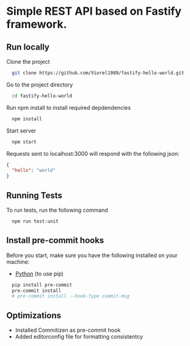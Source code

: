 # Simple REST API based on Fastify framework.

## Run locally

Clone the project

```bash
  git clone https://github.com/Viorel1989/fastify-hello-world.git
```

Go to the project directory

```bash
  cd fastify-hello-world
```

Run npm install to install required depdendencies

```bash
  npm install
```

Start server

```bash
  npm start
```

Requests sent to localhost:3000 will respond with the following json:

```json
{
  "hello": "world"
}
```

## Running Tests

To run tests, run the following command

```bash
  npm run test:unit
```

## Install pre-commit hooks

Before you start, make sure you have the following installed on your machine:

- [Python](https://www.python.org/downloads/) (to use pip)

```bash
  pip install pre-commit
  pre-commit install
  # pre-commit install --hook-type commit-msg
```

## Optimizations

- Installed Commitizen as pre-commit hook
- Added editorconfig file for formatting consistentcy
